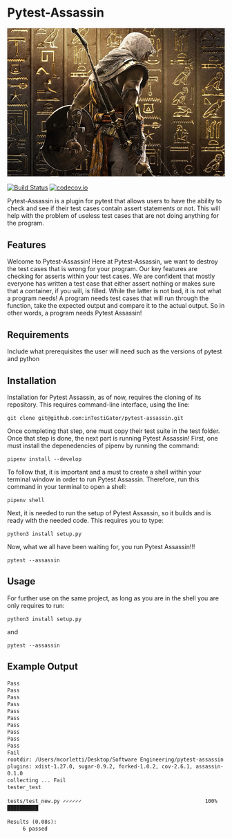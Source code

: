 # Pytest-Assassin

  ![picture](images/assassinpic.jpg)

  [![Build Status](https://api.travis-ci.com/inTestiGator/pytest-assassin.svg?branch=master)](https://travis-ci.com/inTestiGator/pytest-assassin)
  [![codecov.io](http://codecov.io/github/inTestiGator/pytest-assassin/coverage.svg?branch=master)](http://codecov.io/github/inTestiGator/pytest-assassin?branch=master)

  Pytest-Assassin is a plugin for pytest that allows users to have the ability
  to check and see if their test cases contain assert statements or not. This
  will help with the problem of useless test cases that are not doing anything
  for the program.

## Features

  Welcome to Pytest-Assassin! Here at Pytest-Assassin, we want to destroy the
  test cases that is wrong for your program. Our key features are checking for asserts
  within your test cases. We are confident that mostly everyone has written a test
  case that either assert nothing or makes sure that a container, if you will, is
  filled. While the latter is not bad, it is not what a program needs! A program
  needs test cases that will run through the function, take the expected output
  and compare it to the actual output. So in other words, a program needs Pytest Assassin!

## Requirements

  Include what prerequisites the user will need such as the versions of pytest
  and python

## Installation

  Installation for Pytest Assassin, as of now, requires the cloning of its repository.
  This requires command-line interface, using the line:

  ```
  git clone git@github.com:inTestiGator/pytest-assassin.git
  ```

  Once completing that step, one must copy their test suite in the test folder.
  Once that step is done, the next part is running Pytest Assassin! First, one
  must install the depenedencies of pipenv by running the command:

  ```
  pipenv install --develop
  ```

  To follow that, it is important and a must to create a shell within your terminal
  window in order to run Pytest Assassin. Therefore, run this command in your terminal
  to open a shell:
  ```
  pipenv shell
  ```

  Next, it is needed to run the setup of Pytest Assassin, so it builds and is
  ready with the needed code. This requires you to type:

  ```
  python3 install setup.py
  ```

  Now, what we all have been waiting for, you run Pytest Assassin!!!

  ```
  pytest --assassin
  ```


## Usage

  For further use on the same project, as long as you are in the shell
  you are only requires to run:

  ```
  python3 install setup.py
  ```

  and

  ```
  pytest --assassin
  ```


## Example Output

  ```
Pass
Pass
Pass
Pass
Pass
Pass
Pass
Pass
Pass
Pass
Fail
rootdir: /Users/mcorletti/Desktop/Software Engineering/pytest-assassin
plugins: xdist-1.27.0, sugar-0.9.2, forked-1.0.2, cov-2.6.1, assassin-0.1.0
collecting ... Fail
tester_test

 tests/test_new.py ✓✓✓✓✓✓                                        100% ██████████

Results (0.08s):
       6 passed
```
